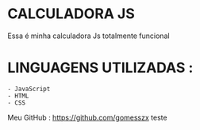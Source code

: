 # CALCULADORA JS

Essa é minha calculadora Js totalmente funcional 


# LINGUAGENS UTILIZADAS :   

    - JavaScript    
    - HTML
    - CSS

Meu GitHub : https://github.com/gomesszx
teste